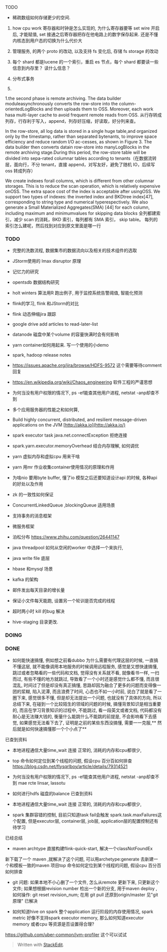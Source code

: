 TODO
* 稀疏数组如何存储更少的空间. 
1. how cpu work
寄存器和时钟是怎么实现的, 
为什么寄存器要等 set wire 开启后, 才能赋值, set 接通之后寄存器把存在他电路上的数字保存起来. 
还是不懂内核态到用户态的切换为什么代价大

2. 管理服务, 的两个 proto 的改动, 以及支持 fs 变化后, 存储 fs storage 的改动


 2. 每个 shard 都是lucene 的一个索引，重启 es 节点，每个 shard 都要读一些信息到内存里？ 读什么信息？
 3. 分布式事务

4.
 1.the second phase is remote archiving. The data builder moduleasynchronously converts the row-store into the column-orientedLogBlocks and then uploads them to OSS. Moreover, each work hasa multi-layer cache to avoid frequent remote reads from OSS. 从行存转成列存，行存利于写入，append，列存好压缩，好读取，好分列来查。

In the row-store, all log data is stored in a single huge table,and organized only by the timestamp, rather than separated bytenants, to improve space efficiency and reduce random I/O ac-cesses, as shown in Figure 3. The data builder then converts datain row-store into manyLogBlocks in the remote archiving stage.During this period, the row-store table will be divided into sepa-rated columnar tables according to tenants（在数据流转层，面向行，不分 tenant，直接 append，对写友好，避免了随机 IO，后续写 oss 转成列存）

We create indexes forall columns, which is different from other columnar storages. This is to reduce the scan operation, which is relatively expensive onOSS. The extra space cost of the index is acceptable after usingOSS. We support two types of indexes: the inverted index and BKDtree index[47], corresponding to string type and numerical typerespectively. We also generate a Small Materialized Aggregates(SMA) [44] for each column, including maximum and minimumvalues for skipping data blocks
全列都建索引，减少 scan 的消耗，BKD 索引，每列都有 SMA 索引， skip table。 每列的索引怎么建呢，然后找到对应到原文里面是哪一行

### TODO
* 完整的洗数流程, 数据集市的数据流向以及相关的技术组件的选取

* JStorm使用的 lmax disruptor 原理
* 记忆力的研究
* opentsdb 数据结构研究
* holt winters 算法用R 跑出例子, 用于监控系统告警阈值, 智能化预测
* flink的学习, flink 和JStorm的对比
* flink 动态伸缩jira 跟踪
* google drive add articles to read-later-list
* datanode 磁盘中某个volume 的容量快满时会有何影响
* yarn container如何用起来. 写一个使用的小demo
* spark, hadoop release notes

* https://issues.apache.org/jira/browse/HDFS-9572 这个需要等待comment 回复
* https://en.wikipedia.org/wiki/Chaos_engineering 软件工程的严谨思想
* 为何当没有用户权限的情况下, ps -ef能查其他用户进程, netstat -anp却查不到
* 多个应用服务器的性能之和如何算, 
* Build highly concurrent, distributed, and resilient message-driven applications on the JVM [http://akka.io](http://akka.io/)
* spark executor task java.net.connectException 拒绝连接
* spark.yarn.executor.memoryOverhead 结合内存理解, 如何调优
* yarn 虚拟内存和虚拟cpu 用来干啥
* yarn 用mr 作业收集container使用情况的原理和作用
* 为啥nio 要用byte buffer, 懂了io 模型之后还要知道设计api 的时候, 各种api 的好处以及作用

* zk 的一致性如何保证
* ConcurrentLinkedQueue ,blockingQueue 适用场景
* 支持事务的消息框架
* 微服务框架
* 泊松分布 https://www.zhihu.com/question/26441147
* java threadpool 如何从空闲的worker 中选择一个来执行, 
*  java write file 底层
* hbase 和mysql 场景
* kafka 的架构
* 邮件发出每天目录的增长量
* 保证小文件每天能跑, 设置另一个轮训是否完成的线程
* 超时两小时 kill 的bug 解决
* hive-staging 目录更改. 
### DOING



### DONE

* 如何能快速搞懂, 例如想之前看dubbo 为什么需要有代理这层的时候, 一直搞不懂这层, 就不能像调用本地服务的时候调用远程服务, 感觉是又想快速搞懂, 跳过或者忽略看的一些代码和文档, 觉得没有关系就不看, 就像看书一样, 一扫而过, 有些不懂的地方就跳过, 导致看了一个小时还是感觉什么都不懂, 而且很混乱, 时间过了但是却没有真正搞懂, 思路却因为融合了更多的问题而变得像一团的浆糊, 陷入泥潭, 而且浪费了时间, 心态也不如一小时前, 说白了就是看了一圈下来, 感觉很多不懂, 但是却无法提出一个问题, 也就没有了具体的方向, 所以总结下来, 在碰到一个比较陌生的领域的问题的时候, 搞懂背景知识是相当重要的, 而且在学习背景知识的过程中, 不能跳过, 看一段英文或者文档, 代码都没有耐心是无法赚大钱的, 衡量什么能跳什么不能跳的前提是, 不会影响看下去感觉, 如果感觉无法看下去了, 证明是之前的某些东西没搞懂, 需要一一克服,** 然后就是如何快速搞懂那一个个小点了**

已查到资料
* 本地进程通信大量time_wait 连接
正常的, 消耗的内存和cpu都很少, 




* top 命令如何定位到某个线程的问题, 假设cpu 百分百如何排查
https://blog.csdn.net/flysqrlboy/article/details/79314521



* 为何当没有用户权限的情况下, ps -ef能查其他用户进程, netstat -anp却查不到
  mae rcte linsar, lassotu
  
* 如何进行hdfs 磁盘的balance
已查到资料
* 本地进程通信大量time_wait 连接
正常的, 消耗的内存和cpu都很少, 

* spark 集群容错的控制, 目前只知道task fail会触发 spark.task.maxFailures这个配置, 但是executor层, container层, job层, application层的配置控制还有待学习

已经总结

* maven archtype 直接构建flink-quick-start, 解决一个classNotFoundEx 

新下载了一个 maven ,就解决了这个问题, 可以用archetype:generate 去新建一个和模板一致的maven 项目top 命令如何定位到某个线程的问题, 假设cpu 百分百如何排查


* git 问题: 如果本地不小心删了一个文件, 怎么从remote 更新下来, 只更新这个文件; 如果想根据revision number 检出一个新的分支, 用于maven deploy , 如何操作: git reset revision_num; 在用 git pull 还原到origin/master 
见"git 原理" 已解决

* 如何知道hive on spark 整个application 运行阶段的内存使用情况, spark metric 好像不支持spark executor memory, 那么如何知道executor memory 或者cpu 等资源是否设置得合理? 

https://github.com/uber-common/jvm-profiler 这个可以试试

> Written with [StackEdit](https://stackedit.io/).
<!--stackedit_data:
eyJoaXN0b3J5IjpbLTg5MTcyNjMwNCwtMjc1MTExMjUzLDIwNT
QxMzE3OTMsLTMzMTkxMDYxMywtMjEzNDQzMjgzOCwxODQ5MTc2
NDUsMTgyMjEwMDE0MCw2NDc3NDg4MTEsNjQ3NzQ4ODExLC0yMT
MyOTA1MjI3LC0xNzgwNzU1OTMsLTM5NTE1ODA5MiwtMTA2OTkw
ODc1OCwtMTcwNjQ1Mzc5NSwxMDA2ODA5MjgwLC00MDQyNjEwMT
csNDI5MjY4NDE2LC00ODkwMTE5MiwtMTc4NjY2ODY5MiwtMTI1
NTA3NDE5N119
-->